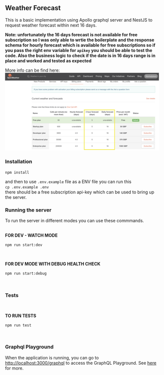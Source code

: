 ## Weather Forecast

This is a basic implementation using Apollo graphql server and NestJS to request weather forecast within next 16 days.

**Note: unfortunately the 16 days forecast is not available for free subscription so I was only able to wrtie the boilerplate and the response schema for hourly forecast which is available for free subscriptions so if you pass the right env variable for `apikey` you should be able to test the code. Also the business logic to check if the date is in 16 days range is in place and worked and tested as expected**

More info can be find here:
![The subscription info page](https://github.com/roAlavi/weather-forecast/blob/main/subscriptions-issue.png)

### Installation

`npm install` <br>

and then to use `.env.example` file as a ENV file you can run this <br>
`cp .env.example .env`<br>
there should be a free subscription api-key which can be used to bring up the server.
### Running the server

To run the server in different modes you can use these commmands.
<br><br>

**FOR DEV - WATCH MODE**

```sh
npm run start:dev
```
<br>

**FOR DEV MODE WITH DEBUG HEALTH CHECK**
```
npm run start:debug
```
<br>

### Tests

<br>

**TO RUN TESTS**

```
npm run test
```
<br>

### Graphql Playground

When the application is running, you can go to [http://localhost:3000/graphql](http://localhost:3000/graphql) to access the GraphQL Playground.  See [here](https://docs.nestjs.com/graphql/quick-start#playground) for more.
